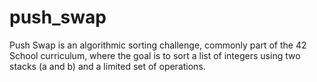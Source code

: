 # push_swap
Push Swap is an algorithmic sorting challenge, commonly part of the 42 School curriculum, where the goal is to sort a list of integers using two stacks (a and b) and a limited set of operations.
